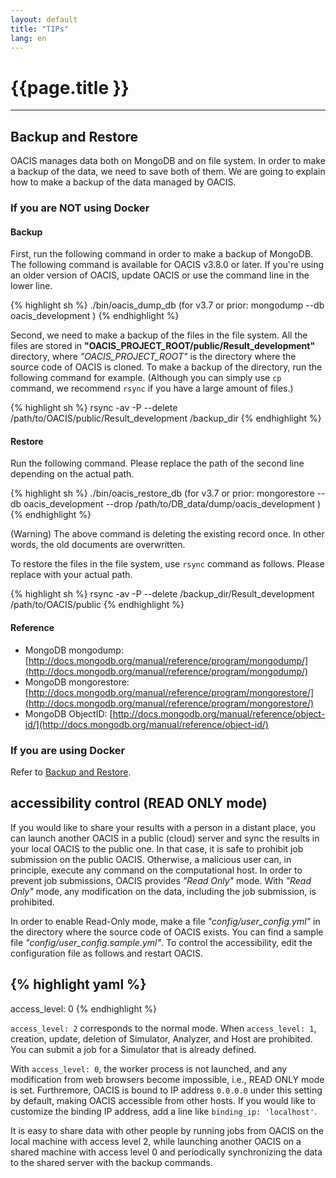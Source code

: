 ```yaml
---
layout: default
title: "TIPs"
lang: en
---
```


# {{page.title }}

---

## Backup and Restore

OACIS manages data both on MongoDB and on file system. In order to make a backup of the data, we need to save both of them.
We are going to explain how to make a backup of the data managed by OACIS.

### If you are NOT using Docker

#### Backup

First, run the following command in order to make a backup of MongoDB.
The following command is available for OACIS v3.8.0 or later. If you're using an older version of OACIS, update OACIS or use the command line in the lower line.

{% highlight sh %}
./bin/oacis_dump_db
(for v3.7 or prior: mongodump --db oacis_development )
{% endhighlight %}

Second, we need to make a backup of the files in the file system. All the files are stored in **"OACIS_PROJECT_ROOT/public/Result_development"** directory, where *"OACIS_PROJECT_ROOT"* is the directory where the source code of OACIS is cloned.
To make a backup of the directory, run the following command for example.
(Although you can simply use `cp` command, we recommend `rsync` if you have a large amount of files.)

{% highlight sh %}
rsync -av -P --delete /path/to/OACIS/public/Result_development /backup_dir
{% endhighlight %}

#### Restore

Run the following command. Please replace the path of the second line depending on the actual path.

{% highlight sh %}
./bin/oacis_restore_db
(for v3.7 or prior: mongorestore --db oacis_development --drop /path/to/DB_data/dump/oacis_development )
{% endhighlight %}

(Warning) The above command is deleting the existing record once. In other words, the old documents are overwritten.

To restore the files in the file system, use `rsync` command as follows. Please replace with your actual path.

{% highlight sh %}
rsync -av -P --delete /backup_dir/Result_development /path/to/OACIS/public
{% endhighlight %}

#### Reference

* MongoDB mongodump: [http://docs.mongodb.org/manual/reference/program/mongodump/](http://docs.mongodb.org/manual/reference/program/mongodump/)
* MongoDB mongorestore: [http://docs.mongodb.org/manual/reference/program/mongorestore/](http://docs.mongodb.org/manual/reference/program/mongorestore/)
* MongoDB ObjectID: [http://docs.mongodb.org/manual/reference/object-id/](http://docs.mongodb.org/manual/reference/object-id/)

### If you are using Docker

Refer to [Backup and Restore](https://github.com/crest-cassia/oacis_docker/blob/master/README.md#backup-and-restore).

## accessibility control (READ ONLY mode)


If you would like to share your results with a person in a distant place, you can launch another OACIS in a public (cloud) server and sync the results in your local OACIS to the public one.
In that case, it is safe to prohibit job submission on the public OACIS. Otherwise, a malicious user can, in principle, execute any command on the computational host.
In order to prevent job submissions, OACIS provides *"Read Only"* mode. With *"Read Only"* mode, any modification on the data, including the job submission, is prohibited.

In order to enable Read-Only mode, make a file *"config/user_config.yml"* in the directory where the source code of OACIS exists.
You can find a sample file *"config/user_config.sample.yml"*.
To control the accessibility, edit the configuration file as follows and restart OACIS.

{% highlight yaml %}
---
access_level: 0
{% endhighlight %}

`access_level: 2` corresponds to the normal mode. When `access_level: 1`, creation, update, deletion of Simulator, Analyzer, and Host are prohibited.
You can submit a job for a Simulator that is already defined.

With `access_level: 0`, the worker process is not launched, and any modification from web browsers become impossible, i.e., READ ONLY mode is set.
Furthremore, OACIS is bound to IP address `0.0.0.0` under this setting by default, making OACIS accessible from other hosts.
If you would like to customize the binding IP address, add a line like `binding_ip: 'localhost'`.

It is easy to share data with other people by running jobs from OACIS on the local machine with access level 2, while launching another OACIS on a shared machine with access level 0 and periodically synchronizing the data to the shared server with the backup commands.

